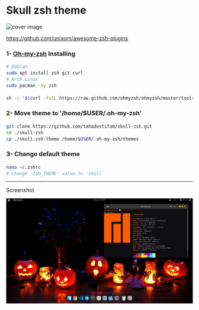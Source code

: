 # Skull zsh theme

![cover image](https://tahadostifam.github.io/server/skull-zsh-cover.png)

https://github.com/unixorn/awesome-zsh-plugins

### 1- [Oh-my-zsh](https://ohmyz.sh/) Installing
```bash
# Debian
sudo apt install zsh git curl
# Arch Linux
sudo pacman -Sy zsh

sh -c "$(curl -fsSL https://raw.github.com/ohmyzsh/ohmyzsh/master/tools/install.sh)"
```
### 2- Move theme to '/home/$USER/.oh-my-zsh'
```bash
git clone https://github.com/tahadostifam/skull-zsh.git
cd ./skull-zsh
cp ./skull.zsh-theme /home/$USER/.oh-my-zsh/themes
```
### 3- Change default theme
```bash
nano ~/.zshrc
# change 'ZSH_THEME' value to 'skull'
```

***
Screenshot

![skull zsh theme screenshot in manjaro-linux](https://github.com/tahadostifam/screenfetch/raw/main/desktop10.png)
